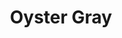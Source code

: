 ---
language: id
layout: product-item
title: Oyster Gray
description: Description in &amp; Oyster Gray
keyword: keyword in Oyster Gray
image: /images/Oyster-Gray-Leathered-Canvas.jpg
sub-title: Panel &#58; Leathered Canvas
article-1: Custom size upon order<br>Thickness &#58; 1/2″ <br>Panel &#58; Leathered Canvas <br>Color &#58; Light to dark gray <br>
title-right: Oyster Gray
article-right: Oyster Gray
title-2: Oyster Gray
article-2: Oyster Gray
article-3: Oyster Gray
alt-slide1: Oyster Gray
alt-slide2: Oyster Gray
alt-slide3: Oyster Gray
slide1: /images/Oyster-Gray-Leathered-Canvas.jpg
slide2: /images/Oyster-Gray-Leathered-Canvas.jpg
slide3: /images/Oyster-Gray-Leathered-Canvas.jpg
---